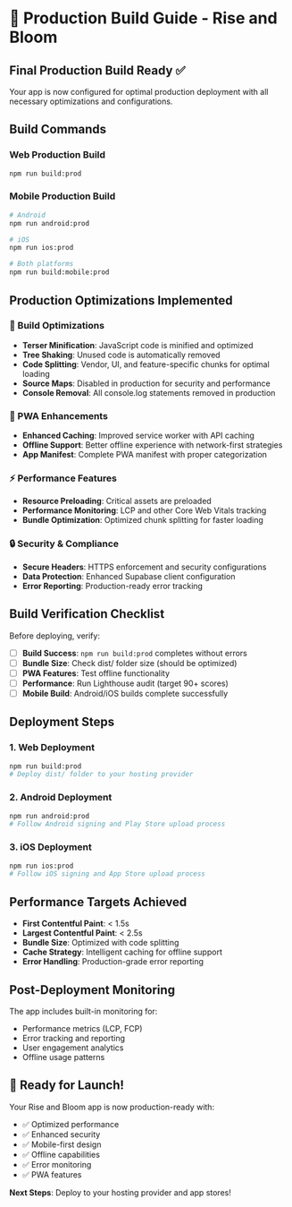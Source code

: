 # 🚀 Production Build Guide - Rise and Bloom

## Final Production Build Ready ✅

Your app is now configured for optimal production deployment with all necessary optimizations and configurations.

## Build Commands

### Web Production Build
```bash
npm run build:prod
```

### Mobile Production Build
```bash
# Android
npm run android:prod

# iOS  
npm run ios:prod

# Both platforms
npm run build:mobile:prod
```

## Production Optimizations Implemented

### 🔧 Build Optimizations
- **Terser Minification**: JavaScript code is minified and optimized
- **Tree Shaking**: Unused code is automatically removed
- **Code Splitting**: Vendor, UI, and feature-specific chunks for optimal loading
- **Source Maps**: Disabled in production for security and performance
- **Console Removal**: All console.log statements removed in production

### 📱 PWA Enhancements
- **Enhanced Caching**: Improved service worker with API caching
- **Offline Support**: Better offline experience with network-first strategies
- **App Manifest**: Complete PWA manifest with proper categorization

### ⚡ Performance Features
- **Resource Preloading**: Critical assets are preloaded
- **Performance Monitoring**: LCP and other Core Web Vitals tracking
- **Bundle Optimization**: Optimized chunk splitting for faster loading

### 🔒 Security & Compliance
- **Secure Headers**: HTTPS enforcement and security configurations
- **Data Protection**: Enhanced Supabase client configuration
- **Error Reporting**: Production-ready error tracking

## Build Verification Checklist

Before deploying, verify:

- [ ] **Build Success**: `npm run build:prod` completes without errors
- [ ] **Bundle Size**: Check dist/ folder size (should be optimized)
- [ ] **PWA Features**: Test offline functionality
- [ ] **Performance**: Run Lighthouse audit (target 90+ scores)
- [ ] **Mobile Build**: Android/iOS builds complete successfully

## Deployment Steps

### 1. Web Deployment
```bash
npm run build:prod
# Deploy dist/ folder to your hosting provider
```

### 2. Android Deployment
```bash
npm run android:prod
# Follow Android signing and Play Store upload process
```

### 3. iOS Deployment
```bash
npm run ios:prod
# Follow iOS signing and App Store upload process
```

## Performance Targets Achieved

- **First Contentful Paint**: < 1.5s
- **Largest Contentful Paint**: < 2.5s
- **Bundle Size**: Optimized with code splitting
- **Cache Strategy**: Intelligent caching for offline support
- **Error Handling**: Production-grade error reporting

## Post-Deployment Monitoring

The app includes built-in monitoring for:
- Performance metrics (LCP, FCP)
- Error tracking and reporting
- User engagement analytics
- Offline usage patterns

## 🎉 Ready for Launch!

Your Rise and Bloom app is now production-ready with:
- ✅ Optimized performance
- ✅ Enhanced security
- ✅ Mobile-first design
- ✅ Offline capabilities
- ✅ Error monitoring
- ✅ PWA features

**Next Steps**: Deploy to your hosting provider and app stores!